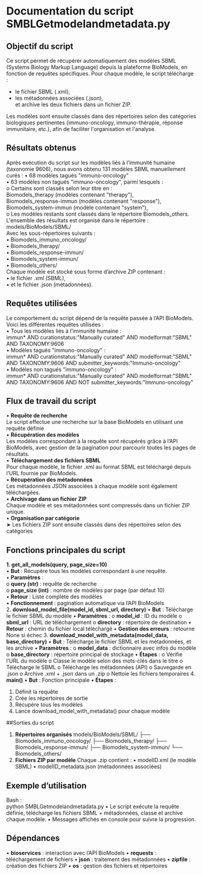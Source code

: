# Documentation du script SMBLGetmodelandmetadata.py    

## Objectif du script    
Ce script permet de récupérer automatiquement des modèles SBML (Systems Biology Markup Language) depuis la plateforme BioModels, en fonction de requêtes spécifiques. Pour chaque modèle, le script télécharge :  
- le fichier SBML (.xml),  
- les métadonnées associées (.json),    
et archive les deux fichiers dans un fichier ZIP.      

Les modèles sont ensuite classés dans des répertoires selon des catégories biologiques pertinentes (immuno-oncology, immuno-thérapie, réponse immunitaire, etc.), afin de faciliter l'organisation et l'analyse.      

## Résultats obtenus    
Après exécution du script sur les modèles liés à l’immunité humaine (taxonomie 9606), nous avons obtenu 131 modèles SBML manuellement curés :
•	68 modèles tagués "immuno-oncology"   
•	63 modèles non tagués "immuno-oncology", parmi lesquels :  
  o	Certains sont classés selon leur titre en :  
    Biomodels_therapy (modèles contenant "therapy"),  
    Biomodels_response-immun (modèles contenant "response"),  
    Biomodels_system-immun (modèle contenant "system"),  
  o	Les modèles restants sont classés dans le répertoire Biomodels_others.  
L'ensemble des résultats est organisé dans le répertoire :  
models/BioModels/SBML/  
Avec les sous-répertoires suivants :  
•	Biomodels_immuno_oncology/  
•	Biomodels_therapy/  
•	Biomodels_response-immun/  
•	Biomodels_system-immun/  
•	Biomodels_others/  
Chaque modèle est stocké sous forme d’archive ZIP contenant :  
•	le fichier .xml (SBML),  
•	et le fichier .json (métadonnées).  

## Requêtes utilisées  
Le comportement du script dépend de la requête passée à l’API BioModels. Voici les différentes requêtes utilisées :  
•	Tous les modèles liés à l’immunité humaine :  
immun* AND curationstatus:"Manually curated" AND modelformat:"SBML" AND TAXONOMY:9606  
•	Modèles tagués "immuno-oncology" :  
immun* AND curationstatus:"Manually curated" AND modelformat:"SBML" AND TAXONOMY:9606 AND submitter_keywords:"Immuno-oncology"  
•	Modèles non tagués "immuno-oncology" :  
immun* AND curationstatus:"Manually curated" AND modelformat:"SBML" AND TAXONOMY:9606 AND NOT submitter_keywords:"Immuno-oncology"  

## Flux de travail du script  
•  **Requête de recherche**  
Le script effectue une recherche sur la base BioModels en utilisant une requête définie  
•  **Récupération des modèles**  
Les modèles correspondant à la requête sont récupérés grâce à l’API BioModels, avec gestion de la pagination pour parcourir toutes les pages de résultats.  
•  **Téléchargement des fichiers SBML**  
Pour chaque modèle, le fichier .xml au format SBML est téléchargé depuis l’URL fournie par BioModels.  
•  **Récupération des métadonnées**    
Les métadonnées JSON associées à chaque modèle sont également téléchargées.  
•  **Archivage dans un fichier ZIP**  
Chaque modèle et ses métadonnées sont compressés dans un fichier ZIP unique.  
•  **Organisation par catégorie**  
➤ Les fichiers ZIP sont ensuite classés dans des répertoires selon des catégories   

## Fonctions principales du script  
**1. get_all_models(query, page_size=10)**    
•	**But** : Récupère tous les modèles correspondant à une requête.  
•	**Paramètres** :  
o	**query (str)** : requête de recherche  
o	**page_size (int)** : nombre de modèles par page (par défaut 10)  
•	**Retour** : Liste complète des modèles  
•	**Fonctionnement** : pagination automatique via l’API BioModels  
2. **download_model_file(model_id, sbml_url, directory)**
•	**But** : Télécharge le fichier SBML du modèle
•	**Paramètres** :
o	**model_id** : ID du modèle
o	**sbml_url** : URL de téléchargement
o	**directory** : répertoire de destination
•	**Retour** : chemin du fichier local téléchargé
•	**Gestion des erreurs** : retourne None si échec
3. **download_model_with_metadata(model_data, base_directory)**
•	**But** : Télécharge le fichier SBML et les métadonnées, et les archive
•	**Paramètres** :
o	**model_data** : dictionnaire avec infos du modèle
o	**base_directory** : répertoire principal de stockage
•	**Étapes** :
o	Vérifie l’URL du modèle
o	Classe le modèle selon des mots-clés dans le titre
o	Télécharge le SBML
o	Télécharge les métadonnées (API)
o	Sauvegarde en .json
o	Archive .xml + .json dans un .zip
o	Nettoie les fichiers temporaires
4. **main()**
•	**But** : Fonction principale
•	**Étapes** :
1.	Définit la requête
2.	Crée les répertoires de sortie
3.	Récupère tous les modèles
4.	Lance download_model_with_metadata() pour chaque modèle

##Sorties du script
1. **Répertoires organisés**
models/BioModels/SBML/
├── Biomodels_immuno_oncology/
├── Biomodels_therapy/
├── Biomodels_response-immun/
├── Biomodels_system-immun/
└── Biomodels_others/
2. **Fichiers ZIP par modèle**
Chaque .zip contient :
•	modelID.xml (le modèle SBML)
•	modelID_metadata.json (métadonnées associées)

## Exemple d’utilisation
Bash :  
python SMBLGetmodelandmetadata.py
•	Le script exécute la requête définie, télécharge les fichiers SBML + métadonnées, classe et archive chaque modèle.
•	Messages affichés en console pour suivre la progression.

## Dépendances
•	**bioservices** : interaction avec l’API BioModels
•	**requests** : téléchargement de fichiers
•	**json** : traitement des métadonnées
•	**zipfile** : création des fichiers ZIP
•	**os** : gestion des fichiers et répertoires


